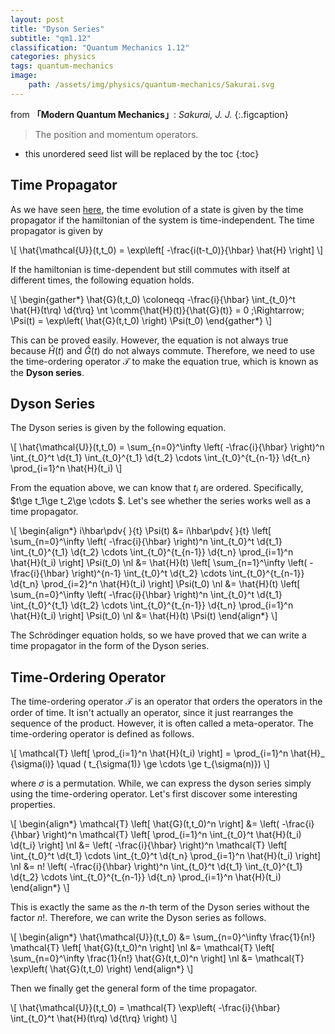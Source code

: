 ```yaml
---
layout: post
title: "Dyson Series"
subtitle: "qm1.12"
classification: "Quantum Mechanics 1.12"
categories: physics
tags: quantum-mechanics
image:
    path: /assets/img/physics/quantum-mechanics/Sakurai.svg
---
```


from **「Modern Quantum Mechanics」**: _Sakurai, J. J._
{:.figcaption}

> The position and momentum operators.

<!--more-->
* this unordered seed list will be replaced by the toc
{:toc}

## Time Propagator

As we have seen [here](/physics/dynamical-pictures-of-qm.html), the time evolution of a state is given by the time propagator
if the hamiltonian of the system is time-independent. The time propagator is given by

\\[ \hat{\mathcal{U}}(t,t_0) = \exp\left[ -\frac{i(t-t_0)}{\hbar} \hat{H} \right] \\]

If the hamiltonian is time-dependent but still commutes with itself at different times,
the following equation holds.

\\[ \begin{gather\*}
\hat{G}(t,t_0) \coloneqq -\frac{i}{\hbar} \int_{t_0}^t \hat{H}(t\rq) \d{t\rq} \nt
\comm{\hat{H}(t)}{\hat{G}(t)} = 0 \;\Rightarrow\;
\Psi(t) = \exp\left( \hat{G}(t,t_0) \right) \Psi(t_0)
\end{gather\*} \\]

This can be proved easily. However, the equation is not always true because $\hat{H}(t)$ and $\hat{G}(t)$ do not always commute.
Therefore, we need to use the time-ordering operator $\mathcal{T}$ to make the equation true, which is known as the **Dyson series**.

## Dyson Series

The Dyson series is given by the following equation.

\\[ \hat{\mathcal{U}}(t,t_0) = \sum_{n=0}^\infty \left( -\frac{i}{\hbar} \right)^n
\int_{t_0}^t \d{t_1} \int_{t_0}^{t_1} \d{t_2} \cdots \int_{t_0}^{t_{n-1}} \d{t_n} \prod_{i=1}^n \hat{H}(t_i) \\]

From the equation above, we can know that $t_i$ are ordered. Specifically, $t\ge t_1\ge t_2\ge \cdots $.
Let's see whether the series works well as a time propagator.

\\[ \begin{align\*}
i\hbar\pdv{ }{t} \Psi(t) &=
i\hbar\pdv{ }{t} \left[ \sum_{n=0}^\infty \left( -\frac{i}{\hbar} \right)^n
\int_{t_0}^t \d{t_1} \int_{t_0}^{t_1} \d{t_2} \cdots \int_{t_0}^{t_{n-1}} \d{t_n} \prod_{i=1}^n \hat{H}(t_i) \right] \Psi(t_0) \nl
&= \hat{H}(t) \left[ \sum_{n=1}^\infty \left( -\frac{i}{\hbar} \right)^{n-1}
\int_{t_0}^t \d{t_2} \cdots \int_{t_0}^{t_{n-1}} \d{t_n} \prod_{i=2}^n \hat{H}(t_i) \right] \Psi(t_0) \nl
&= \hat{H}(t) \left[ \sum_{n=0}^\infty \left( -\frac{i}{\hbar} \right)^n
\int_{t_0}^t \d{t_1} \int_{t_0}^{t_1} \d{t_2} \cdots \int_{t_0}^{t_{n-1}} \d{t_n} \prod_{i=1}^n \hat{H}(t_i) \right] \Psi(t_0) \nl
&= \hat{H}(t) \Psi(t)
\end{align\*} \\]

The Schrödinger equation holds, so we have proved that we can write a time propagator in the form of the Dyson series.

## Time-Ordering Operator

The time-ordering operator $\mathcal{T}$ is an operator that orders the operators in the order of time.
It isn't actually an operator, since it just rearranges the sequence of the product. However, it is often called a meta-operator.
The time-ordering operator is defined as follows.

\\[ \mathcal{T} \left[ \prod_{i=1}^n \hat{H}(t_i) \right] = \prod_{i=1}^n \hat{H}_ {\sigma(i)} \quad
( t_{\sigma(1)} \ge \cdots \ge t_{\sigma(n)}) \\]

where $\sigma$ is a permutation.
While, we can express the dyson series simply using the time-ordering operator. Let's first discover some interesting properties.

\\[ \begin{align\*}
\mathcal{T} \left[ \hat{G}(t,t_0)^n \right]
&= \left( -\frac{i}{\hbar} \right)^n \mathcal{T} \left[ \prod_{i=1}^n \int_{t_0}^t \hat{H}(t_i) \d{t_i} \right] \nl
&= \left( -\frac{i}{\hbar} \right)^n \mathcal{T} \left[ \int_{t_0}^t \d{t_1} \cdots \int_{t_0}^t \d{t_n} \prod_{i=1}^n \hat{H}(t_i) \right] \nl
&= n! \left( -\frac{i}{\hbar} \right)^n \int_{t_0}^t \d{t_1} \int_{t_0}^{t_1} \d{t_2} \cdots \int_{t_0}^{t_{n-1}} \d{t_n} \prod_{i=1}^n \hat{H}(t_i)
\end{align\*} \\]

This is exactly the same as the $n$-th term of the Dyson series without the factor $n!$. Therefore, we can write the Dyson series as follows.

\\[ \begin{align\*}
\hat{\mathcal{U}}(t,t_0)
&= \sum_{n=0}^\infty \frac{1}{n!} \mathcal{T} \left[ \hat{G}(t,t_0)^n \right] \nl
&= \mathcal{T} \left[ \sum_{n=0}^\infty \frac{1}{n!} \hat{G}(t,t_0)^n \right] \nl
&= \mathcal{T} \exp\left( \hat{G}(t,t_0) \right)
\end{align\*} \\]

Then we finally get the general form of the time propagator.

\\[ \hat{\mathcal{U}}(t,t_0) = \mathcal{T} \exp\left( -\frac{i}{\hbar} \int_{t_0}^t \hat{H}(t\rq) \d{t\rq} \right) \\]